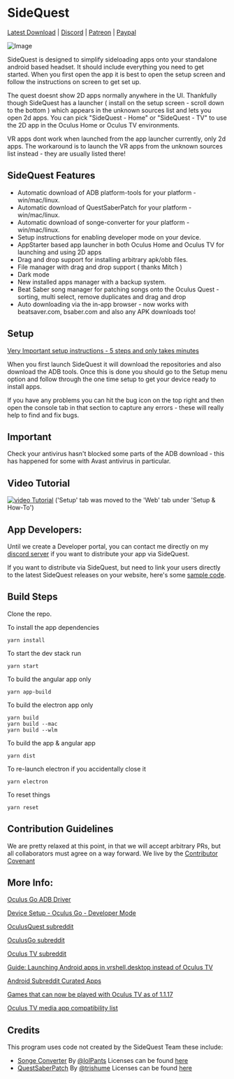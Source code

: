 # SideQuest


[Latest Download](https://sidequestvr.com/#/download) | [Discord](https://discord.gg/pqUz9F7) | [Patreon](https://www.patreon.com/TheExpanseVR) | [Paypal](https://www.paypal.com/cgi-bin/webscr?cmd=_s-xclick&hosted_button_id=744A6C394Q8JG&source=url)

![Image](https://i.imgur.com/3Rcv2DC.png)

SideQuest is designed to simplify sideloading apps onto your standalone android based headset. It should include everything you need to get started. When you first open the app it is best to open the setup screen and follow the instructions on screen to get set up.

The quest doesnt show 2D apps normally anywhere in the UI. Thankfully though SideQuest has a launcher ( install on the setup screen - scroll down to the bottom ) which appears in the unknown sources list and lets you open 2d apps. You can pick "SideQuest - Home" or "SideQuest - TV" to use the 2D app in the Oculus Home or Oculus TV environments. 

VR apps dont work when launched from the app launcher currently, only 2d apps. The workaround is to launch the VR apps from the unknown sources list instead - they are usually listed there!


## SideQuest Features

-   Automatic download of ADB platform-tools for your platform - win/mac/linux.
-   Automatic download of QuestSaberPatch for your platform - win/mac/linux.
-   Automatic download of songe-converter for your platform - win/mac/linux.
-   Setup instructions for enabling developer mode on your device.
-   AppStarter based app launcher in both Oculus Home and Oculus TV for launching and using 2D apps
-   Drag and drop support for installing arbitrary apk/obb files.
-   File manager with drag and drop support ( thanks Mitch ) 
-   Dark mode
-   New installed apps manager with a backup system.
-   Beat Saber song manager for patching songs onto the Oculus Quest - sorting, multi select, remove duplicates and drag and drop
-   Auto downloading via the in-app browser - now works with beatsaver.com, bsaber.com and also any APK downloads too!


## Setup

[Very Important setup instructions - 5 steps and only takes minutes](https://sidequestvr.com/#/setup-howto)

When you first launch SideQuest it will download the repositories and also download the ADB tools. Once this is done you should go to the Setup menu option and follow through the one time setup to get your device ready to install apps.

If you have any problems you can hit the bug icon on the top right and then open the console tab in that section to capture any errors - these will really help to find and fix bugs.

## Important

Check your antivirus hasn't blocked some parts of the ADB download - this has happened for some with Avast antivirus in particular. 


## Video Tutorial

[![video Tutorial](https://img.youtube.com/vi/HspVa4i9rPg/0.jpg)](https://www.youtube.com/watch?v=HspVa4i9rPg)
('Setup' tab was moved to the 'Web' tab under 'Setup & How-To')

## App Developers: 

Until we create a Developer portal, you can contact me directly on my [discord server](https://discord.gg/Q2a5BkZ) if you want to distribute your app via SideQuest.

If you want to distribute via SideQuest, but need to link your users directly to the latest SideQuest releases on your website, here's some [sample code](https://jsfiddle.net/uagx31ps/).

## Build Steps

Clone the repo. 

To install the app dependencies 
```
yarn install
```

To start the dev stack run 
```
yarn start
```

To build the angular app only
```
yarn app-build
```


To build the electron app only
```
yarn build
yarn build --mac
yarn build --wlm
```

To build the app & angular app
```
yarn dist
```

To re-launch electron if you accidentally close it
```
yarn electron
```

To reset things
```
yarn reset
```

## Contribution Guidelines

We are pretty relaxed at this point, in that we will accept arbitrary PRs, but all collaborators must agree on a way forward. We live by the [Contributor Covenant](https://www.contributor-covenant.org/)

## More Info:

[Oculus Go ADB Driver](https://developer.oculus.com/downloads/package/oculus-go-adb-drivers/)

[Device Setup - Oculus Go - Developer Mode](https://developer.oculus.com/documentation/mobilesdk/latest/concepts/mobile-device-setup-go/)

[OculusQuest subreddit](https://www.reddit.com/r/OculusQuest/)

[OculusGo subreddit](https://www.reddit.com/r/OculusGo)

[Oculus TV subreddit](https://www.reddit.com/r/oculustv/)

[Guide: Launching Android apps in vrshell.desktop instead of Oculus TV](https://www.reddit.com/r/OculusGo/comments/ba6ul9/guide_launching_android_apps_in_vrshelldesktop/)

[Android Subreddit Curated Apps](https://www.reddit.com/r/android/wiki/apps)

[Games that can now be played with Oculus TV as of 1.1.17](https://www.reddit.com/comments/9uney8)

[Oculus TV media app compatibility list](https://www.reddit.com/comments/9x07yj)

## Credits

This program uses code not created by the SideQuest Team these include:

-   [Songe Converter](https://github.com/lolPants/songe-converter) By [@lolPants](https://github.com/lolPants) Licenses can be found [here](https://github.com/the-expanse/SideQuest/blob/master/licenses/songe-converter-license)
-   [QuestSaberPatch](https://github.com/trishume/QuestSaberPatch) By [@trishume](https://github.com/trishume) Licenses can be found [here](https://github.com/the-expanse/SideQuest/blob/master/licenses/QuestSaberPatch-license)

